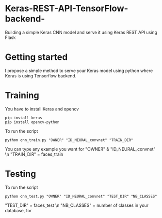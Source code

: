 # Keras-REST-API-TensorFlow-backend-
Building a simple Keras CNN model and serve it using Keras REST API using Flask

# Getting started
I propose a simple method to serve your Keras model using python where Keras is using Tensorflow backend.

# Training
You have to install Keras and opencv

```
pip install keras
pip install opencv-python
```
To run the script 
```
python cnn_train.py "OWNER" "ID_NEURAL_convnet" "TRAIN_DIR"
```
You can type any example you want for "OWNER" & "ID_NEURAL_convnet" \n
"TRAIN_DIR" = faces_train

# Testing 
To run the script 
```
python cnn_test.py "OWNER" "ID_NEURAL_convnet" "TEST_DIR" "NB_CLASSES"
```
"TEST_DIR" = faces_test \n
"NB_CLASSES" = number of classes in your database, for 
